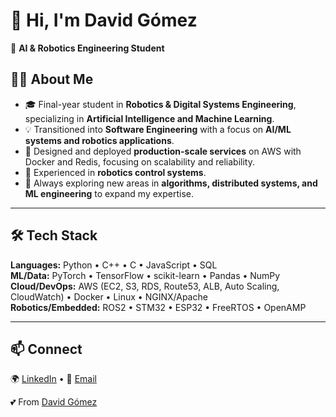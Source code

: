 # 👋 Hi, I'm David Gómez

🚀 **AI & Robotics Engineering Student**

## 🧑‍💻 About Me  
- 🎓 Final-year student in **Robotics & Digital Systems Engineering**, specializing in **Artificial Intelligence and Machine Learning**.
- 💡 Transitioned into **Software Engineering** with a focus on **AI/ML systems and robotics applications**.
- 🔧 Designed and deployed **production-scale services** on AWS with Docker and Redis, focusing on scalability and reliability.
- 🤖 Experienced in **robotics control systems**.
- 🌱 Always exploring new areas in **algorithms, distributed systems, and ML engineering** to expand my expertise.

---

## 🛠️ Tech Stack  
**Languages:** Python • C++ • C • JavaScript • SQL  
**ML/Data:** PyTorch • TensorFlow • scikit-learn • Pandas • NumPy  
**Cloud/DevOps:** AWS (EC2, S3, RDS, Route53, ALB, Auto Scaling, CloudWatch) • Docker • Linux • NGINX/Apache  
**Robotics/Embedded:** ROS2 • STM32 • ESP32 • FreeRTOS • OpenAMP  

---

## 📫 Connect  
🌍 [LinkedIn](https://linkedin.com/in/dagomcar) • 💌 [Email](mailto:david.gomezc07@gmail.com)


💕 From [David Gómez](https://github.com/dinav2)
